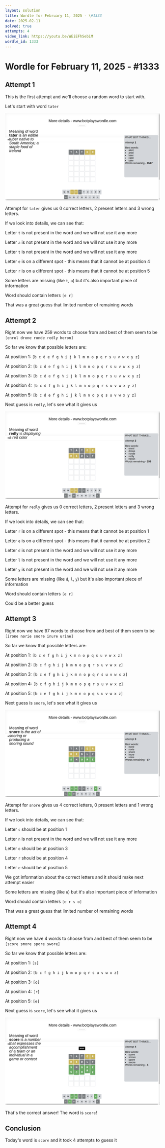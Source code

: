 ```yaml
---
layout: solution
title: Wordle for February 11, 2025 - \#1333
date: 2025-02-11
solved: true
attempts: 4
video_link: https://youtu.be/WEiEFhSebiM
wordle_id: 1333
---
```


# Wordle for February 11, 2025 - \#1333

## Attempt 1

This is the first attempt and we'll choose a random word to start with.

Let's start with word `tater`

![Attempt 1](2025-02-11/attempt-1.png)

Attempt for `tater` gives us 0 correct letters, 2 present letters and 3 wrong letters.

If we look into details, we can see that:

Letter `t` is not present in the word and we will not use it any more

Letter `a` is not present in the word and we will not use it any more

Letter `t` is not present in the word and we will not use it any more

Letter `e` is on a different spot - this means that it cannot be at position 4

Letter `r` is on a different spot - this means that it cannot be at position 5

Some letters are missing (like `t`, `a`) but it's also important piece of information

Word should contain letters `[e r]`

That was a great guess that limited number of remaining words



## Attempt 2

Right now we have 259 words to choose from and best of them seem to be `[enrol drone ronde redly heron]`

So far we know that possible letters are:

At position 1: `[b c d e f g h i j k l m n o p q r s u v w x y z]`

At position 2: `[b c d e f g h i j k l m n o p q r s u v w x y z]`

At position 3: `[b c d e f g h i j k l m n o p q r s u v w x y z]`

At position 4: `[b c d f g h i j k l m n o p q r s u v w x y z]`

At position 5: `[b c d e f g h i j k l m n o p q s u v w x y z]`

Next guess is `redly`, let's see what it gives us

![Attempt 2](2025-02-11/attempt-2.png)

Attempt for `redly` gives us 0 correct letters, 2 present letters and 3 wrong letters.

If we look into details, we can see that:

Letter `r` is on a different spot - this means that it cannot be at position 1

Letter `e` is on a different spot - this means that it cannot be at position 2

Letter `d` is not present in the word and we will not use it any more

Letter `l` is not present in the word and we will not use it any more

Letter `y` is not present in the word and we will not use it any more

Some letters are missing (like `d`, `l`, `y`) but it's also important piece of information

Word should contain letters `[e r]`

Could be a better guess



## Attempt 3

Right now we have 97 words to choose from and best of them seem to be `[irone norie snore inure urine]`

So far we know that possible letters are:

At position 1: `[b c e f g h i j k m n o p q s u v w x z]`

At position 2: `[b c f g h i j k m n o p q r s u v w x z]`

At position 3: `[b c e f g h i j k m n o p q r s u v w x z]`

At position 4: `[b c f g h i j k m n o p q r s u v w x z]`

At position 5: `[b c e f g h i j k m n o p q s u v w x z]`

Next guess is `snore`, let's see what it gives us

![Attempt 3](2025-02-11/attempt-3.png)

Attempt for `snore` gives us 4 correct letters, 0 present letters and 1 wrong letters.

If we look into details, we can see that:

Letter `s` should be at position 1

Letter `n` is not present in the word and we will not use it any more

Letter `o` should be at position 3

Letter `r` should be at position 4

Letter `e` should be at position 5

We got information about the correct letters and it should make next attempt easier

Some letters are missing (like `n`) but it's also important piece of information

Word should contain letters `[e r s o]`

That was a great guess that limited number of remaining words



## Attempt 4

Right now we have 4 words to choose from and best of them seem to be `[score smore spore swore]`

So far we know that possible letters are:

At position 1: `[s]`

At position 2: `[b c f g h i j k m o p q r s u v w x z]`

At position 3: `[o]`

At position 4: `[r]`

At position 5: `[e]`

Next guess is `score`, let's see what it gives us

![Attempt 4](2025-02-11/attempt-4.png)

That's the correct answer! The word is `score`!

## Conclusion

Today's word is `score` and it took 4 attempts to guess it

